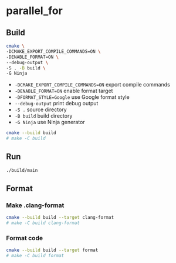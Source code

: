 # parallel_for

## Build

```bash
cmake \
-DCMAKE_EXPORT_COMPILE_COMMANDS=ON \
-DENABLE_FORMAT=ON \
--debug-output \
-S . -B build \
-G Ninja
```

- `-DCMAKE_EXPORT_COMPILE_COMMANDS=ON` export compile commands
- `-DENABLE_FORMAT=ON` enable format target
- `-DFORMAT_STYLE=Google` use Google format style
- `--debug-output` print debug output
- `-S .` source directory
- `-B build` build directory
- `-G Ninja` use Ninja generator


```bash
cmake --build build
# make -C build
```

## Run

```bash
./build/main
```

## Format

### Make .clang-format

```bash
cmake --build build --target clang-format
# make -C build clang-format
```

### Format code

```bash
cmake --build build --target format
# make -C build format
```

